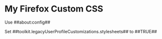 # My Firefox Custom CSS


Use ##about:config##

Set ##toolkit.legacyUserProfileCustomizations.stylesheets## to ##TRUE##

